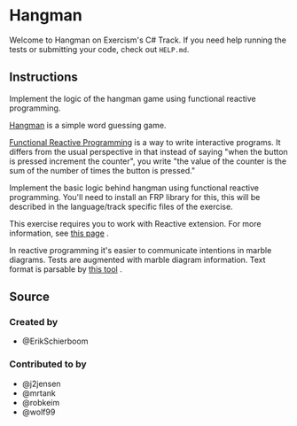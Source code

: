 # Hangman

Welcome to Hangman on Exercism's C# Track.
If you need help running the tests or submitting your code, check out `HELP.md`.

## Instructions

Implement the logic of the hangman game using functional reactive programming.

[Hangman][] is a simple word guessing game.

[Functional Reactive Programming][frp] is a way to write interactive
programs. It differs from the usual perspective in that instead of
saying "when the button is pressed increment the counter", you write
"the value of the counter is the sum of the number of times the button
is pressed."

Implement the basic logic behind hangman using functional reactive
programming.  You'll need to install an FRP library for this, this will
be described in the language/track specific files of the exercise.

[Hangman]: https://en.wikipedia.org/wiki/Hangman_%28game%29
[frp]: https://en.wikipedia.org/wiki/Functional_reactive_programming

This exercise requires you to work with Reactive extension. For more information, see
[this page](http://reactivex.io/intro.html) .

In reactive programming it's easier to communicate intentions in marble diagrams. Tests are augmented
with marble diagram information. Text format is parsable by
[this tool](https://bitbucket.org/achary/rx-marbles/src/master/docs/syntax.md?fileviewer=file-view-default)
.

## Source

### Created by

- @ErikSchierboom

### Contributed to by

- @j2jensen
- @mrtank
- @robkeim
- @wolf99